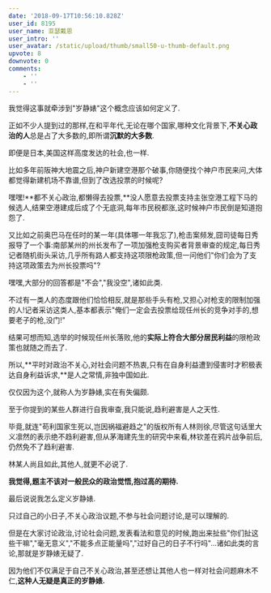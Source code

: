 ```yaml
---
date: '2018-09-17T10:56:10.828Z'
user_id: 8195
user_name: 亚瑟戴恩
user_intro: ''
user_avatar: /static/upload/thumb/small50-u-thumb-default.png
upvote: 8
downvote: 0
comments:
    - ''
    - ''
---
```


我觉得这事就牵涉到"岁静婊"这个概念应该如何定义了.

  

正如不少人提到过的那样,在和平年代,无论在哪个国家,哪种文化背景下,**不关心政治的人**总是占了大多数的,即所谓**沉默的大多数**.

  

即便是日本,美国这样高度发达的社会,也一样.

  

比如多年前阪神大地震之后,神户新建空港那个破事,你随便找个神户市民来问,大体都觉得新建机场不靠谱,但到了改选投票的时候呢?

  

嘿嘿!**都不关心政治,都懒得去投票,**没人愿意去投票支持主张空港工程下马的候选人,结果空港建成后成了个无底洞,每年市民税都涨,这时候神户市民倒是知道抱怨了.

  

又比如之前奥巴马在任时的某一年(具体哪一年我忘了),枪击案频发,囧司徒每日秀报导了一个事:南部某州的州长发布了一项加强枪支购买者背景审查的规定,每日秀记者随机街头采访,几乎所有路人都支持这项限枪政策,但一问他们"你们会为了支持这项政策去为州长投票吗"?

  

嘿嘿,大部分的回答都是"不会","我没空",诸如此类.

  

不过有一类人的态度跟他们恰恰相反,就是那些手头有枪,又担心对枪支的限制加强的人!记者采访这类人,基本都表示"俺们一定会去投票给现任州长的竞争对手的,想要老子的枪,没门!"

  

结果可想而知,选举的时候现任州长落败,他的**实际上符合大部分居民利益**的限枪政策也就随之而去了.

  

所以,**平时对政治不关心,对社会问题不热衷,只有在自身利益遭到侵害时才积极表达自身利益诉求,**是人之常情,非独中国如此.

  

仅仅因为这个,就称人为岁静婊,实在有失偏颇.

  

至于你提到的某些人群进行自我审查,我只能说,趋利避害是人之天性.

  

毕竟,就连"苟利国家生死以,岂因祸福避趋之"的版权所有人林则徐,尽管这句话里大义凛然的表示绝不趋利避害,但从茅海建先生的研究中来看,林钦差在鸦片战争前后,仍然免不了趋利避害.

  

林某人尚且如此,其他人,就更不必说了.

  

**我觉得,题主不该对一般民众的政治觉悟,抱过高的期待.**

最后说说我怎么定义岁静婊.

  

只过自己的小日子,不关心政治议题,不参与社会问题讨论,是可以理解的.

  

但是在大家讨论政治,讨论社会问题,发表看法和意见的时候,跑出来扯些"你们扯这些干嘛","毫无意义","不能多点正能量吗","过好自己的日子不行吗"...诸如此类的言论,那就是岁静婊无疑了.

  

因为他们不仅满足于自己不关心政治,甚至还想让其他人也一样对社会问题麻木不仁,**这种人无疑是真正的岁静婊.**
